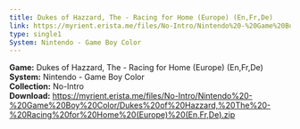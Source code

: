 ```yaml
---
title: Dukes of Hazzard, The - Racing for Home (Europe) (En,Fr,De)
link: https://myrient.erista.me/files/No-Intro/Nintendo%20-%20Game%20Boy%20Color/Dukes%20of%20Hazzard,%20The%20-%20Racing%20for%20Home%20(Europe)%20(En,Fr,De).zip
type: single1
System: Nintendo - Game Boy Color
---
```

<b>Game:</b> Dukes of Hazzard, The - Racing for Home (Europe) (En,Fr,De)<br>
<b>System:</b> Nintendo - Game Boy Color<br>
<b>Collection:</b> No-Intro<br>
<b>Download:</b> https://myrient.erista.me/files/No-Intro/Nintendo%20-%20Game%20Boy%20Color/Dukes%20of%20Hazzard,%20The%20-%20Racing%20for%20Home%20(Europe)%20(En,Fr,De).zip